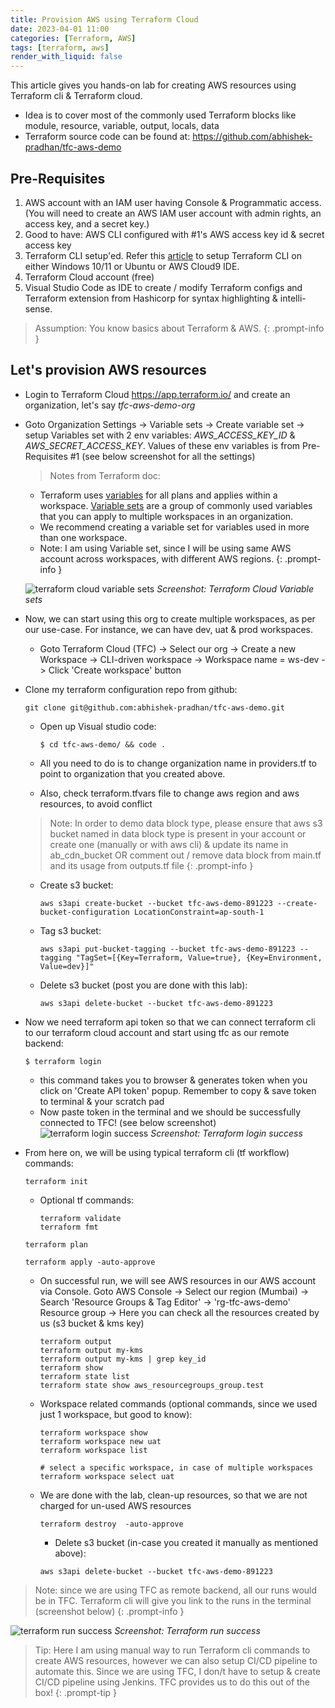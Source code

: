 ```yaml
---
title: Provision AWS using Terraform Cloud
date: 2023-04-01 11:00
categories: [Terraform, AWS]
tags: [terraform, aws]
render_with_liquid: false
---
```


This article gives you hands-on lab for creating AWS resources using Terraform cli & Terraform cloud.
  - Idea is to cover most of the commonly used Terraform blocks like module, resource, variable, output, locals, data
  - Terraform source code can be found at: <https://github.com/abhishek-pradhan/tfc-aws-demo>


## Pre-Requisites
1. AWS account with an IAM user having Console & Programmatic access. (You will need to create an AWS IAM user account with admin rights, an access key, and a secret key.)
2. Good to have: AWS CLI configured with #1's AWS access key id & secret access key
3. Terraform CLI setup'ed. Refer this [article](https://blog.abhishekpradhan.com/posts/getting-started-with-terraform-cli-terraform-cloud/) to setup Terraform CLI on either Windows 10/11 or Ubuntu or AWS Cloud9 IDE.
4. Terraform Cloud account (free)
5. Visual Studio Code as IDE to create / modify Terraform configs and Terraform extension from Hashicorp for syntax highlighting & intelli-sense.

> Assumption: You know basics about Terraform & AWS. 
{: .prompt-info }

## Let's provision AWS resources
- Login to Terraform Cloud <https://app.terraform.io/> and create an organization, let's say *tfc-aws-demo-org*

- Goto Organization Settings -> Variable sets -> Create variable set -> setup Variables set with 2 env variables: *AWS_ACCESS_KEY_ID* & *AWS_SECRET_ACCESS_KEY*. Values of these env variables is from Pre-Requisites #1 (see below screenshot for all the settings)

  > Notes from Terraform doc: 
    - Terraform uses [variables](https://developer.hashicorp.com/terraform/language/values/variables) for all plans and applies within a workspace. [Variable sets](https://developer.hashicorp.com/terraform/cloud-docs/workspaces/variables#scope) are a group of commonly used variables that you can apply to multiple workspaces in an organization.
    - We recommend creating a variable set for variables used in more than one workspace.
    - Note: I am using Variable set, since I will be using same AWS account across workspaces, with different AWS regions.
  {: .prompt-info }

  ![terraform cloud variable sets](/assets/img/posts/2023-04-01-provision-aws-using-terraform-cloud/terraform-cloud-variable-sets.png)
  *Screenshot: Terraform Cloud Variable sets*

- Now, we can start using this org to create multiple workspaces, as per our use-case. For instance, we can have dev, uat & prod workspaces.
  - Goto Terraform Cloud (TFC) -> Select our org -> Create a new Workspace -> CLI-driven workspace -> Workspace name = ws-dev -> Click 'Create workspace' button
- Clone my terraform configuration repo from github:
    ```terminal
    git clone git@github.com:abhishek-pradhan/tfc-aws-demo.git
    ```

  - Open up Visual studio code:
    ```terminal
  	$ cd tfc-aws-demo/ && code .
    ```

  - All you need to do is to change organization name in providers.tf to point to organization that you created above.
  - Also, check terraform.tfvars file to change aws region and aws resources, to avoid conflict
  
  > Note: In order to demo data block type, please ensure that aws s3 bucket named in data block type is present in your account or create one (manually or with aws cli) & update its name in ab_cdn_bucket OR comment out / remove data block from main.tf and its usage from outputs.tf file
  {: .prompt-info }

  - Create s3 bucket:
      ```terminal
      aws s3api create-bucket --bucket tfc-aws-demo-891223 --create-bucket-configuration LocationConstraint=ap-south-1
      ```

  - Tag s3 bucket: 
    ```terminal
    aws s3api put-bucket-tagging --bucket tfc-aws-demo-891223 --tagging "TagSet=[{Key=Terraform, Value=true}, {Key=Environment, Value=dev}]"
    ```

  - Delete s3 bucket (post you are done with this lab):
    ```terminal
    aws s3api delete-bucket --bucket tfc-aws-demo-891223
    ```

- Now we need terraform api token so that we can connect terraform cli to our terraform cloud account and start using tfc as our remote backend:
  ```terminal
  $ terraform login
  ```
    - this command takes you to browser & generates token when you click on 'Create API token' popup. Remember to copy & save token to terminal & your scratch pad
    - Now paste token in the terminal and we should be successfully connected to TFC! (see below screenshot)
      ![terraform login success](/assets/img/posts/2023-04-01-provision-aws-using-terraform-cloud/terraform-login-success.png)
      *Screenshot: Terraform login success*

- From here on, we will be using typical terraform cli (tf workflow) commands:
	```terminal
  terraform init
	```
  - Optional tf commands:
    ```terminal
    terraform validate
    terraform fmt
    ```

  ```terminal
  terraform plan
  ```

  ```terminal
  terraform apply -auto-approve
  ```
  - On successful run, we will see AWS resources in our AWS account via Console. Goto AWS Console -> Select our region (Mumbai) -> Search 'Resource Groups & Tag Editor' -> 'rg-tfc-aws-demo' Resource group -> Here you can check all the resources created by us (s3 bucket & kms key)
    ```terminal
    terraform output
    terraform output my-kms
    terraform output my-kms | grep key_id
    terraform show
    terraform state list
    terraform state show aws_resourcegroups_group.test
    ```

  - Workspace related commands (optional commands, since we used just 1 workspace, but good to know):
    ```terminal
    terraform workspace show
    terraform workspace new uat
    terraform workspace list
    
    # select a specific workspace, in case of multiple workspaces
    terraform workspace select uat
    ```

  - We are done with the lab, clean-up resources, so that we are not charged for un-used AWS resources
    ```terminal
    terraform destroy  -auto-approve
    ```

      - Delete s3 bucket (in-case you created it manually as mentioned above): 
      ```terminal
      aws s3api delete-bucket --bucket tfc-aws-demo-891223
      ```

> Note: since we are using TFC as remote backend, all our runs would be in TFC. Terraform cli will give you link to the runs in the terminal (screenshot below)
{: .prompt-info }

  ![terraform run success](/assets/img/posts/2023-04-01-provision-aws-using-terraform-cloud/terraform-run-success.png)
  *Screenshot: Terraform run success*

> Tip: Here I am using manual way to run Terraform cli commands to create AWS resources, however we can also setup CI/CD pipeline to automate this. Since we are using TFC, I don/t have to setup & create CI/CD pipeline using Jenkins. TFC provides us to do this out of the box!
{: .prompt-tip }
